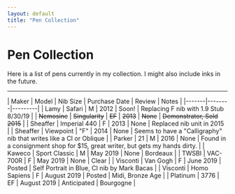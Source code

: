 ```yaml
---
layout: default
title: "Pen Collection"
---
```


# Pen Collection

Here is a list of pens currently in my collection.  I might also include inks in the future.

---

| Maker | Model | Nib Size | Purchase Date | Review | Notes |
|-------|--------|---------|
| Lamy | Safari | M | 2012 | Soon! | Replacing F nib with 1.9 Stub 8/30/19 |
| ~~Nemosine~~ | ~~Singularity~~ | ~~EF~~ | ~~2013~~ | ~~None~~ | ~~Demonstrator, Sold 2015~~ |
| Sheaffer | Imperial 440 | F | 2013 | None | Replaced nib unit in 2015 |
| Sheaffer | Viewpoint | "F" | 2014 | None | Seems to have a "Calligraphy" nib that writes like a CI or Oblique |
| Parker | 21 | M | 2016 | None | Found in a consignment shop for $15, great writer, but gets my hands dirty. |
| Kaweco | Sport Classic | M | May 2019 | None | Bordeaux |
| TWSBI | VAC-700R | F | May 2019 | None | Clear |
| Visconti | Van Gogh | F | June 2019 | Posted | Self Portrait in Blue, CI nib by Mark Bacas |
| Visconti | Homo Sapiens | F | August 2019 | Posted | Midi, Bronze Age |
| Platinum | 3776 | EF | August 2019 | Anticipated | Bourgogne |
